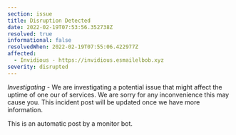 ```yaml
---
section: issue
title: Disruption Detected
date: 2022-02-19T07:53:56.352738Z
resolved: true
informational: false
resolvedWhen: 2022-02-19T07:55:06.422977Z
affected:
  - Invidious - https://invidious.esmailelbob.xyz
severity: disrupted
---
```

*Investigating* - We are investigating a potential issue that might affect the uptime of one our of services. We are sorry for any inconvenience this may cause you. This incident post will be updated once we have more information.

This is an automatic post by a monitor bot.
        